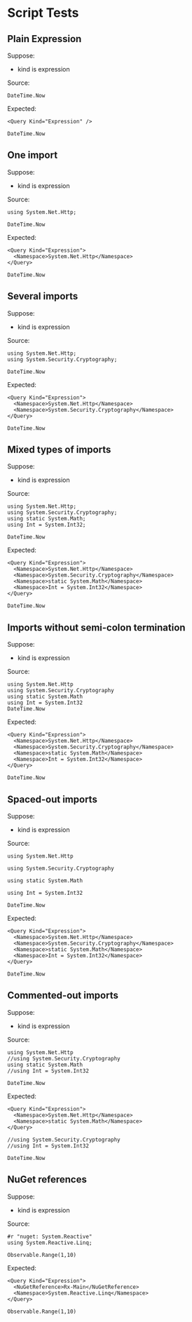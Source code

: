 # Script Tests


## Plain Expression

Suppose:

- kind is expression

Source:

```
DateTime.Now
```

Expected:

```
<Query Kind="Expression" />

DateTime.Now
```


## One import

Suppose:

- kind is expression

Source:

```
using System.Net.Http;

DateTime.Now
```

Expected:

```
<Query Kind="Expression">
  <Namespace>System.Net.Http</Namespace>
</Query>

DateTime.Now
```


## Several imports

Suppose:

- kind is expression

Source:

```
using System.Net.Http;
using System.Security.Cryptography;

DateTime.Now
```

Expected:

```
<Query Kind="Expression">
  <Namespace>System.Net.Http</Namespace>
  <Namespace>System.Security.Cryptography</Namespace>
</Query>

DateTime.Now
```


## Mixed types of imports

Suppose:

- kind is expression

Source:

```
using System.Net.Http;
using System.Security.Cryptography;
using static System.Math;
using Int = System.Int32;

DateTime.Now
```

Expected:

```
<Query Kind="Expression">
  <Namespace>System.Net.Http</Namespace>
  <Namespace>System.Security.Cryptography</Namespace>
  <Namespace>static System.Math</Namespace>
  <Namespace>Int = System.Int32</Namespace>
</Query>

DateTime.Now
```


## Imports without semi-colon termination

Suppose:

- kind is expression

Source:

```
using System.Net.Http
using System.Security.Cryptography
using static System.Math
using Int = System.Int32
DateTime.Now
```

Expected:

```
<Query Kind="Expression">
  <Namespace>System.Net.Http</Namespace>
  <Namespace>System.Security.Cryptography</Namespace>
  <Namespace>static System.Math</Namespace>
  <Namespace>Int = System.Int32</Namespace>
</Query>

DateTime.Now
```


## Spaced-out imports

Suppose:

- kind is expression

Source:

```
using System.Net.Http

using System.Security.Cryptography

using static System.Math

using Int = System.Int32

DateTime.Now
```

Expected:

```
<Query Kind="Expression">
  <Namespace>System.Net.Http</Namespace>
  <Namespace>System.Security.Cryptography</Namespace>
  <Namespace>static System.Math</Namespace>
  <Namespace>Int = System.Int32</Namespace>
</Query>

DateTime.Now
```


## Commented-out imports

Suppose:

- kind is expression

Source:

```
using System.Net.Http
//using System.Security.Cryptography
using static System.Math
//using Int = System.Int32

DateTime.Now
```

Expected:

```
<Query Kind="Expression">
  <Namespace>System.Net.Http</Namespace>
  <Namespace>static System.Math</Namespace>
</Query>

//using System.Security.Cryptography
//using Int = System.Int32

DateTime.Now
```


## NuGet references

Suppose:

- kind is expression

Source:

```
#r "nuget: System.Reactive"
using System.Reactive.Linq;
			
Observable.Range(1,10)
```

Expected:

```
<Query Kind="Expression">
  <NuGetReference>Rx-Main</NuGetReference>
  <Namespace>System.Reactive.Linq</Namespace>
</Query>

Observable.Range(1,10)
```
